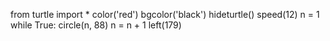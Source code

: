 from turtle import *
color('red')
bgcolor('black')
hideturtle()
speed(12)
n = 1
while True:
  circle(n, 88)
  n = n + 1
  left(179)
